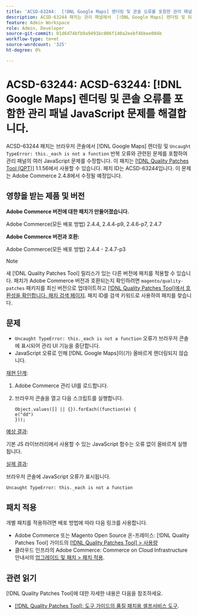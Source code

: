 ```yaml
---
title: 'ACSD-63244:  [!DNL Google Maps] 렌더링 및 콘솔 오류를 포함한 관리 패널 JavaScript 문제를 해결합니다.'
description: ACSD-63244 패치는 관리 패널에서  [!DNL Google Maps] 렌더링 및 되풀이되는 '발견되지 않은 유형' 오류와 관련된 문제를 포함하여 여러 JavaScript 문제를 수정합니다._each는 브라우저 콘솔에서 함수 오류가 아닙니다.
feature: Admin Workspace
role: Admin, Developer
source-git-commit: 01d6d74bfb9a9491bc006f140a2eebf4bbee004b
workflow-type: tm+mt
source-wordcount: '325'
ht-degree: 0%

---
```


# ACSD-63244: ACSD-63244: [!DNL Google Maps] 렌더링 및 콘솔 오류를 포함한 관리 패널 JavaScript 문제를 해결합니다.

ACSD-63244 패치는 브라우저 콘솔에서 [!DNL Google Maps] 렌더링 및 `Uncaught TypeError: this._each is not a function` 반복 오류와 관련된 문제를 포함하여 관리 패널의 여러 JavaScript 문제를 수정합니다. 이 패치는 [[!DNL Quality Patches Tool (QPT)]](/help/tools/quality-patches-tool/quality-patches-tool-to-self-serve-quality-patches.md) 1.1.56에서 사용할 수 있습니다. 패치 ID는 ACSD-63244입니다. 이 문제는 Adobe Commerce 2.4.8에서 수정될 예정입니다.

## 영향을 받는 제품 및 버전

**Adobe Commerce 버전에 대한 패치가 만들어졌습니다.**

Adobe Commerce(모든 배포 방법) 2.4.4, 2.4.4-p9, 2.4.6-p7, 2.4.7

**Adobe Commerce 버전과 호환:**

Adobe Commerce(모든 배포 방법) 2.4.4 - 2.4.7-p3

>[!NOTE]
>
>새 [!DNL Quality Patches Tool] 릴리스가 있는 다른 버전에 패치를 적용할 수 있습니다. 패치가 Adobe Commerce 버전과 호환되는지 확인하려면 `magento/quality-patches` 패키지를 최신 버전으로 업데이트하고 [[!DNL Quality Patches Tool]에서 호환성을 확인합니다. 패치 검색 페이지](https://experienceleague.adobe.com/tools/commerce-quality-patches/index.html). 패치 ID를 검색 키워드로 사용하여 패치를 찾습니다.

## 문제

* `Uncaught TypeError: this._each is not a function` 오류가 브라우저 콘솔에 표시되어 관리 UI 기능을 중단합니다.
* JavaScript 오류로 인해 [!DNL Google Maps]이(가) 올바르게 렌더링되지 않습니다.

<u>재현 단계</u>:

1. Adobe Commerce 관리 UI를 로드합니다.
1. 브라우저 콘솔을 열고 다음 스크립트를 실행합니다.

   ```
   Object.values([] || {}).forEach((function(e) {  
   e("dd")  
   }));  
   ```

<u>예상 결과</u>:

기본 JS 라이브러리에서 사용할 수 있는 JavaScript 함수는 오류 없이 올바르게 실행됩니다.

<u>실제 결과</u>:

브라우저 콘솔에 JavaScript 오류가 표시됩니다.

```
Uncaught TypeError: this._each is not a function
```

## 패치 적용

개별 패치를 적용하려면 배포 방법에 따라 다음 링크를 사용합니다.

* Adobe Commerce 또는 Magento Open Source 온-프레미스: [!DNL Quality Patches Tool] 가이드의 [[!DNL Quality Patches Tool] > 사용량](/help/tools/quality-patches-tool/usage.md)
* 클라우드 인프라의 Adobe Commerce: Commerce on Cloud Infrastructure 안내서의 [업그레이드 및 패치 > 패치 적용](https://experienceleague.adobe.com/docs/commerce-cloud-service/user-guide/develop/upgrade/apply-patches.html).

## 관련 읽기

[!DNL Quality Patches Tool]에 대한 자세한 내용은 다음을 참조하세요.

* [[!DNL Quality Patches Tool]: 도구 가이드의 품질 패치용 셀프서비스 도구](/help/tools/quality-patches-tool/quality-patches-tool-to-self-serve-quality-patches.md).
